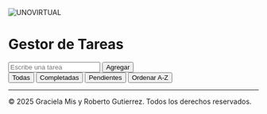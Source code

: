 
<!DOCTYPE html>
<html lang="es">
<head>
  <meta charset="UTF-8" />
  <meta name="viewport" content="width=device-width, initial-scale=1.0"/>
  <title>Gestor de Tareas</title>
  <link rel="stylesheet" href="styles.css">
  <link rel="shortcut icon" href="//virtual.uno.edu.mx/pluginfile.php/1/theme_academi/favicon/1742059256/apple-touch-icon-32-precomposed.ico" />
</head>
<body>   
      <img src="logouno.png" alt="UNOVIRTUAL">
                       
  <h1>Gestor de Tareas</h1>

  <input type="text" id="entradaTarea" placeholder="Escribe una tarea" />
  <button id="botonAgregar">Agregar</button>

  <div class="controles">
    <button onclick="filtrarTareas('todas')">Todas</button>
    <button onclick="filtrarTareas('completadas')">Completadas</button>
    <button onclick="filtrarTareas('pendientes')">Pendientes</button>
    <button onclick="ordenarTareas()">Ordenar A-Z</button>
  </div>

  <ul id="listaTareas"></ul>
<hr>
  <script src="index.js"></script>
 
  <footer>
  &copy; 2025 Graciela Mis y Roberto Gutierrez. Todos los derechos reservados.
</footer>

</body>
</html>
